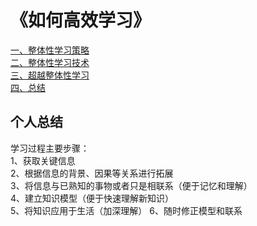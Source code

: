 # 《如何高效学习》  
[一、整体性学习策略](https://lzktest.github.io/mindmanager/howtolearn/Holisticlearningstrategy.html)  
[二、整体性学习技术](https://lzktest.github.io/mindmanager/howtolearn/Holisticlearningtechnolog.html)  
[三、超越整体性学习](https://lzktest.github.io/mindmanager/howtolearn/Holisticlearningtechnolog.html)  
[四、总结](https://lzktest.github.io/mindmanager/howtolearn/Holisticlearningtechnolog.html)  

## 个人总结

学习过程主要步骤：  
1、获取关键信息  
2、根据信息的背景、因果等关系进行拓展   
3、将信息与已熟知的事物或者只是相联系（便于记忆和理解）  
4、建立知识模型（便于快速理解新知识）  
5、将知识应用于生活（加深理解） 
6、随时修正模型和联系  
